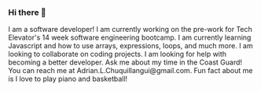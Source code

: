 ### Hi there 👋

<!--
**ALChuquillangui/ALChuquillangui** is a ✨ _special_ ✨ repository because its `README.md` (this file) appears on your GitHub profile.

Here are some ideas to get you started:

- 🔭 I’m currently working on ...
- 🌱 I’m currently learning ...
- 👯 I’m looking to collaborate on ...
- 🤔 I’m looking for help with ...
- 💬 Ask me about ...
- 📫 How to reach me: ...
- 😄 Pronouns: ...
- ⚡ Fun fact: ...
--> I am a software developer! I am currently working on the pre-work for Tech Elevator's 14 week software engineering bootcamp. I am currently learning Javascript and how to use arrays, expressions, loops, and much more. I am looking to collaborate on coding projects. I am looking for help with becoming a better developer. Ask me about my time in the Coast Guard! You can reach me at Adrian.L.Chuquillangui@gmail.com. Fun fact about me is I love to play piano and basketball!
